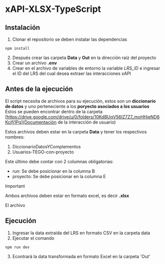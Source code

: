 # xAPI-XLSX-TypeScript

## Instalación
 1. Clonar el repositorio se deben instalar las dependencias

```
npm install
```

2. Después crear las carpeta **Data** y **Out** en la dirección raíz del proyecto
3. Crear un archivo **.env**
4. Crear en el archivo de variables de entorno la variable *LRS_ID* e ingresar el ID del LRS del cual desea extraer las interacciones xAPI

## Antes de la ejecución
El script necesita de archivos para su ejecución, estos son un **diccionario de datos** y uno perteneciente a los **poryecto asociados a los usuarios**
Estos se pueden encontrar dentro de la carpeta [https://drive.google.com/drive/u/0/folders/10KdBUqV56IZ7Z7_moHHieND6Kcjfj1Pq](Documentación de la interacción de usuario)

Estos archivos deben estar en la carpeta **Data** y tener los respectivos nombres:
1. DiccionarioDatosYComplementos
2. Usuarios-TEGO-con-proyecto

Este último debe contar con 2 columnas obligatorias:
- run: Se debe posicionar en la columna B
- proyecto: Se debe posicionar en la columna E

> [!IMPORTANT]
> Ambos archivos deben estar en formato excel, es decir **.xlsx**

El archivo 

## Ejecución
1. Ingresar la data extraída del LRS en formato CSV en la carpeta data
2. Ejecutar el comando
```
npm run dev
```
3. Econtrará la data transformada en formato Excel en la carpeta 'Out'

